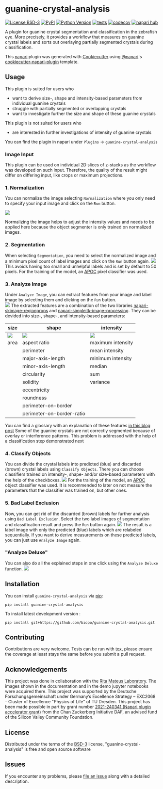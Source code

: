 # guanine-crystal-analysis

[![License BSD-3](https://img.shields.io/pypi/l/guanine-crystal-analysis.svg?color=green)](https://github.com/biopo/guanine-crystal-analysis/raw/main/LICENSE)
[![PyPI](https://img.shields.io/pypi/v/guanine-crystal-analysis.svg?color=green)](https://pypi.org/project/guanine-crystal-analysis)
[![Python Version](https://img.shields.io/pypi/pyversions/guanine-crystal-analysis.svg?color=green)](https://python.org)
[![tests](https://github.com/biopo/guanine-crystal-analysis/workflows/tests/badge.svg)](https://github.com/biopo/guanine-crystal-analysis/actions)
[![codecov](https://codecov.io/gh/biopo/guanine-crystal-analysis/branch/main/graph/badge.svg)](https://codecov.io/gh/biopo/guanine-crystal-analysis)
[![napari hub](https://img.shields.io/endpoint?url=https://api.napari-hub.org/shields/guanine-crystal-analysis)](https://napari-hub.org/plugins/guanine-crystal-analysis)

A plugin for guanine crystal segmentation and classification in the zebrafish eye. More precisely, it provides a workflow that measures on guanine crystal labels and sorts out overlaying partially segmented crystals during classification.

This [napari] plugin was generated with [Cookiecutter] using [@napari]'s [cookiecutter-napari-plugin] template.

<!--
Don't miss the full getting started guide to set up your new package:
https://github.com/napari/cookiecutter-napari-plugin#getting-started

and review the napari docs for plugin developers:
https://napari.org/plugins/index.html
-->

## Usage 

This plugin is suited for users who
- want to derive size-, shape and intensity-based parameters from individual guanine crystals
- struggle with partially segmented or overlapping crystals
- want to investigate further the size and shape of these guanine crystals

This plugin is not suited for users who 
- are interested in further investigations of intensity of guanine crystals

You can find the plugin in napari under `Plugins` → `guanine-crystal-analysis`

### Image Input

This plugin can be used on individual 2D slices of z-stacks as the workflow was developed on such input.
Therefore, the quality of the result might differ on differing input, like crops or maximum projections.

### 1. Normalization

You can normalize the image selecting `Normalization` where you only need to specify your input image and click on the `Run` button. 

![](img/plugin/normalization.png)

Normalizing the image helps to adjust the intensity values and needs to be applied here because the object segmenter is only trained on normalized images.

### 2. Segmentation

When selecting `Segmentation`, you need to select the normalized image and a minimum pixel count of label images and click on the `Run` button again.
![](img/plugin/segmentation.png)
This avoids having too small and unhelpful labels and is set by default to 50 pixels. 
For the training of the model, an [APOC](https://github.com/haesleinhuepf/apoc) pixel classifier was used.

### 3. Analyze Image

Under `Analyze Image`, you can extract features from your image and label image by selecting them and clicking on the `Run` button.  
![](img/plugin/analyzeimage.png)
The extracted features are a combination of the two libraries [napari-skimage-regionprops](https://github.com/haesleinhuepf/napari-skimage-regionprops) and [napari-simpleitk-image-processing](https://github.com/haesleinhuepf/napari-simpleitk-image-processing). They can be devided into size-, shape-, and intensity-based parameters: 

| **size** | **shape**                 | **intensity**  
|----------|---------------------------|-------------------|
|![](img/plugin/size.png)      	|![](img/plugin/shape.png)              	|![](img/plugin/intensity.png)  	|
| area     	| aspect ratio              	| maximum intensity 	|
|          	| perimeter                 	| mean intensity    	|
|          	| major-axis-length         	| minimum intensity 	|
|          	| minor-axis-length         	| median            	|
|          	| circularity               	| sum               	|
|          	| solidity                  	| variance          	|
|          	| eccentricity              	|                   	|
|          	| roundness                 	|                   	|
|          	| perimeter-on-border       	|                   	|
|          	| perimeter-on-border-ratio 	|                   	|

You can find a glossary with an explanation of these features [in this blog post](https://focalplane.biologists.com/2023/05/03/feature-extraction-in-napari/)
Some of the guanine crystals are not correctly segmented because of overlay or interference patterns. This problem is addressed with the help of a classification step demonstrated next

### 4. Classify Objects

You can divide the crystal labels into predicted (blue) and discarded (brown) crystal labels using `Classify Objects`. There you can choose classifiers trained on intensity-, shape- and/or size-based parameters with the help of the checkboxes.
![](img/plugin/classifyobjects.png)
For the training of the model, an [APOC](https://github.com/haesleinhuepf/apoc) object classifier was used.
It is recommended to later on not measure the parameters that the classifier was trained on, but other ones.

### 5. Bad Label Exclusion

Now, you can get rid of the discarded (brown) labels for further analysis using `Bad Label Exclusion`. Select the two label images of segmentation and classification result and press the `Run` button again. 
![](img/plugin/badlabelexclusion.png)
The result is a label image with only the predicted (blue) labels which are relabeled sequentially. If you want to derive measurements on these predicted labels, you can just use  `Analyze Image` again.

### "Analyze Deluxe"

You can also do all the explained steps in one click using the `Analyze Deluxe` function.
![](img/plugin/analyzedeluxe.png)


## Installation

You can install `guanine-crystal-analysis` via [pip]:

    pip install guanine-crystal-analysis



To install latest development version :

    pip install git+https://github.com/biopo/guanine-crystal-analysis.git


## Contributing

Contributions are very welcome. Tests can be run with [tox], please ensure
the coverage at least stays the same before you submit a pull request.

## Acknowledgements
This project was done in collaboration with the [Rita Mateus Laboratory](https://www.ritamateus.com/). The images shown in the documentation and in the demo jupyter notebooks were acquired there. 
This project was supported by the Deutsche Forschungsgemeinschaft under Germany’s Excellence Strategy – EXC2068 - Cluster of Excellence "Physics of Life" of TU Dresden. 
This project has been made possible in part by grant number [2021-240341 (Napari plugin accelerator grant)](https://chanzuckerberg.com/science/programs-resources/imaging/napari/improving-image-processing/) from the Chan Zuckerberg Initiative DAF, an advised fund of the Silicon Valley Community Foundation.


## License

Distributed under the terms of the [BSD-3] license,
"guanine-crystal-analysis" is free and open source software

## Issues

If you encounter any problems, please [file an issue] along with a detailed description.

[napari]: https://github.com/napari/napari
[Cookiecutter]: https://github.com/audreyr/cookiecutter
[@napari]: https://github.com/napari
[MIT]: http://opensource.org/licenses/MIT
[BSD-3]: http://opensource.org/licenses/BSD-3-Clause
[GNU GPL v3.0]: http://www.gnu.org/licenses/gpl-3.0.txt
[GNU LGPL v3.0]: http://www.gnu.org/licenses/lgpl-3.0.txt
[Apache Software License 2.0]: http://www.apache.org/licenses/LICENSE-2.0
[Mozilla Public License 2.0]: https://www.mozilla.org/media/MPL/2.0/index.txt
[cookiecutter-napari-plugin]: https://github.com/napari/cookiecutter-napari-plugin

[file an issue]: https://github.com/biopo/guanine-crystal-analysis/issues

[napari]: https://github.com/napari/napari
[tox]: https://tox.readthedocs.io/en/latest/
[pip]: https://pypi.org/project/pip/
[PyPI]: https://pypi.org/
